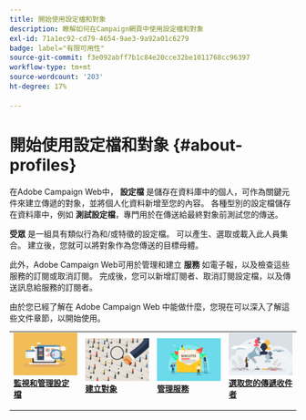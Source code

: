 ```yaml
---
title: 開始使用設定檔和對象
description: 瞭解如何在Campaign網頁中使用設定檔和對象
exl-id: 71a1ec92-cd79-4654-9ae3-9a92a01c6279
badge: label="有限可用性"
source-git-commit: f3e092abff7b1c84e20cce32be1011768cc96397
workflow-type: tm+mt
source-wordcount: '203'
ht-degree: 17%

---
```


# 開始使用設定檔和對象 {#about-profiles}

在Adobe Campaign Web中， **設定檔** 是儲存在資料庫中的個人，可作為關鍵元件來建立傳遞的對象，並將個人化資料新增至您的內容。 各種型別的設定檔儲存在資料庫中，例如 **測試設定檔**，專門用於在傳送給最終對象前測試您的傳送。

**受眾** 是一組具有類似行為和/或特徵的設定檔。 可以產生、選取或載入此人員集合。  建立後，您就可以將對象作為您傳送的目標母體。

此外，Adobe Campaign Web可用於管理和建立 **服務** 如電子報，以及檢查這些服務的訂閱或取消訂閱。 完成後，您可以新增訂閱者、取消訂閱設定檔，以及傳送訊息給服務的訂閱者。

由於您已經了解在 Adobe Campaign Web 中能做什麼，您現在可以深入了解這些文件章節，以開始使用。

<table style="table-layout:fixed"><tr style="border: 0;">
<td>
<a href="about-recipients.md">
<img src="../assets/do-not-localize/profiles-audiences-profile.png">
</a>
<div>
<a href="about-recipients.md"><strong>監視和管理設定檔</strong></a>
</div>
<p>
</td>
<td>
<a href="create-audience.md">
<img alt="銷售機會" src="../assets/do-not-localize/profiles-audiences-audience.png">
</a>
<div><a href="create-audience.md"><strong>建立對象</strong>
</div>
<p>
</td>
<td>
<a href="manage-services.md">
<img alt="不常使用" src="../assets/do-not-localize/profiles-audiences-service.png">
</a>
<div>
<a href="manage-services.md"><strong>管理服務</strong></a>
</div>
<p></td>
<td>
<a href="add-audience.md">
<img alt="不常使用" src="../assets/do-not-localize/profiles-audiences-deliveries.png">
</a>
<div>
<a href="add-audience.md"><strong>選取您的傳遞收件者</strong></a>
</div>
<p></td>
</tr></table>
